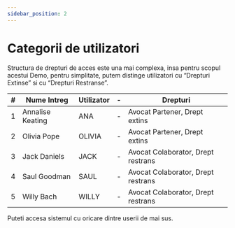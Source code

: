 ```yaml
---
sidebar_position: 2
---
```


# Categorii de utilizatori

Structura de drepturi de acces este una mai complexa, insa pentru scopul acestui Demo, pentru simplitate, putem distinge utilizatori cu “Drepturi Extinse” si cu “Drepturi Restranse”.

| # | Nume Intreg | Utilizator | - | Drepturi |
| --- | --- | --- | --- | --- |
| 1 | Annalise Keating | ANA | - | Avocat Partener, Drept extins |
| 2 | Olivia Pope | OLIVIA | - | Avocat Partener, Drept extins |
| 3 | Jack Daniels | JACK | - | Avocat Colaborator, Drept restrans |
| 4 | Saul Goodman | SAUL | - | Avocat Colaborator, Drept restrans |
| 5 | Willy Bach | WILLY | - | Avocat Colaborator, Drept restrans |

Puteti accesa sistemul  cu oricare dintre userii de mai sus.

